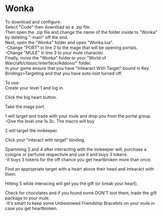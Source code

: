 # Wonka
To download and configure:  
Select "Code" then download as a .zip file.  
Then open the .zip file and change the name of the folder inside to "Wonka" by deleting "-main" off the end.  
Next, open the "Wonka" folder and open "Wonka.lua".  
    -Change "PORT" in line 2 to the mage that will be opening portals.  
    -Change "MULE" in line 3 to your mule character.  
Finally, move the "Wonka" folder to your "World of Warcraft/_classic_/Interface/Addons/" folder.  
In your game ensure that you have "Intearact With Target" bound in Key Bindings>Targeting and that you have auto-loot turned off.  
  
To use:  
Create your level 1 and log in.  
  
Click the big heart button.  
  
Take the mage port.  
  
1 will target and trade with your mule and drop you from the portal group.  
    -Give the level one 1s 3c.  The macro will buy   
  
2 will target the innkeeper.  
  
Click your "interact with target" binding.  
  
Spamming 3 and 4 after interacting with the innkeeper will, purchase a cologne or perfume respectivle and use it and buys 3 tokens.  
    -It buys 3 tokens for the off chance you get heartbroken more than once.  
  
Find an appropriate target with a heart above their head and intearact with them.  
  
Hitting 5 while interacing will get you the gift (or break your heart).  
  
Check for chocolates and if you found some DON'T loot them, trade the gift package to your mule.  
    -It's smart to keep some Unbestowed Friendship Bracelets on your mule in case you get heartbroken.  
